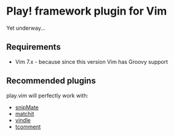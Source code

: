 Play! framework plugin for Vim
==============================

Yet underway...

Requirements
------------

* Vim 7.x - because since this version Vim has Groovy support

Recommended plugins
-------------------

play.vim will perfectly work with:

* [snipMate](https://github.com/msanders/snipmate.vim)
* [matchit](http://www.vim.org/scripts/script.php?script_id=39)
* [vindle](https://github.com/gmarik/vundle)
* [tcomment](https://github.com/tomtom/tcomment_vim)
